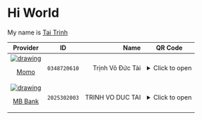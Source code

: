 # Hi World

My name is [Tai Trinh](https://github.com/taitvd2508)

| Provider | ID | Name | QR Code |
|:-----:|:------------:|---:|:---------:|
| <a style="display:block" href="https://momo.vn/"><img src="https://cdn.mservice.com.vn/app/icon/kits/01.MoMo%20Copy.png" alt="drawing" width="50"/> <p>Momo</p></a> | `0348720610` | Trịnh Võ Đức Tài | <details><summary>Click to open</summary><img src="./review/qr_momo.jpg" width="300" /></details> |
| <a href="https://www.mbbank.com.vn/"><img src="https://inrenhat.com/wp-content/uploads/2022/08/mb-bank-logo-png.png" alt="drawing" width="50"/><p>MB Bank</p></a> | `2025302003` | TRINH VO DUC TAI | <details><summary>Click to open</summary><img src="./review/qr_mbbank_tvdt.jpg" width="300" /></details> |